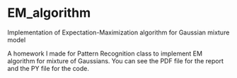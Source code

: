 # EM_algorithm
Implementation of Expectation-Maximization algorithm for Gaussian mixture model

A homework I made for Pattern Recognition class to implement EM algorithm for mixture of Gaussians. You can see the PDF file for the report and the PY file for the code.
